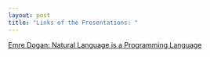 ```yaml
---
layout: post
title: "Links of the Presentations: "
---
```


[Emre Dogan: Natural Language is a Programming Language](https://docs.google.com/presentation/d/1rl6A3_QoybnFtLhmvSCJ-MApU97x9IQdOrtlwKVi7S0/edit?usp=sharing)
